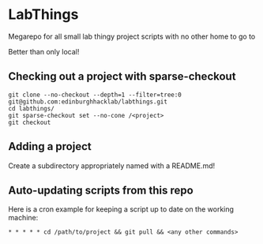 # LabThings

Megarepo for all small lab thingy project scripts with no other home to go to

Better than only local!

## Checking out a project with sparse-checkout

```
git clone --no-checkout --depth=1 --filter=tree:0 git@github.com:edinburghhacklab/labthings.git
cd labthings/
git sparse-checkout set --no-cone /<project>
git checkout
```

## Adding a project

Create a subdirectory appropriately named with a README.md!

## Auto-updating scripts from this repo

Here is a cron example for keeping a script up to date on the working machine:

```
* * * * * cd /path/to/project && git pull && <any other commands>
```
